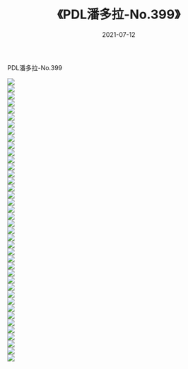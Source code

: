 ﻿---
layout: post
title:  《PDL潘多拉-No.399》
date:   2021-07-12
img: http://img.660000.xyz/Sharelink/网络美图/2021/PDL潘多拉-No.399/000.jpg
categories: [美女, 清纯, 唯美]
---

PDL潘多拉-No.399

  ![](http://img.660000.xyz/Sharelink/网络美图/2021/PDL潘多拉-No.399/001.jpg) <br> ![](http://img.660000.xyz/Sharelink/网络美图/2021/PDL潘多拉-No.399/002.jpg) <br> ![](http://img.660000.xyz/Sharelink/网络美图/2021/PDL潘多拉-No.399/003.jpg) <br> ![](http://img.660000.xyz/Sharelink/网络美图/2021/PDL潘多拉-No.399/004.jpg) <br> ![](http://img.660000.xyz/Sharelink/网络美图/2021/PDL潘多拉-No.399/005.jpg) <br> ![](http://img.660000.xyz/Sharelink/网络美图/2021/PDL潘多拉-No.399/006.jpg) <br> ![](http://img.660000.xyz/Sharelink/网络美图/2021/PDL潘多拉-No.399/007.jpg) <br> ![](http://img.660000.xyz/Sharelink/网络美图/2021/PDL潘多拉-No.399/008.jpg) <br> ![](http://img.660000.xyz/Sharelink/网络美图/2021/PDL潘多拉-No.399/009.jpg) <br> ![](http://img.660000.xyz/Sharelink/网络美图/2021/PDL潘多拉-No.399/010.jpg) <br> ![](http://img.660000.xyz/Sharelink/网络美图/2021/PDL潘多拉-No.399/011.jpg) <br> ![](http://img.660000.xyz/Sharelink/网络美图/2021/PDL潘多拉-No.399/012.jpg) <br> ![](http://img.660000.xyz/Sharelink/网络美图/2021/PDL潘多拉-No.399/013.jpg) <br> ![](http://img.660000.xyz/Sharelink/网络美图/2021/PDL潘多拉-No.399/014.jpg) <br> ![](http://img.660000.xyz/Sharelink/网络美图/2021/PDL潘多拉-No.399/015.jpg) <br> ![](http://img.660000.xyz/Sharelink/网络美图/2021/PDL潘多拉-No.399/016.jpg) <br> ![](http://img.660000.xyz/Sharelink/网络美图/2021/PDL潘多拉-No.399/017.jpg) <br> ![](http://img.660000.xyz/Sharelink/网络美图/2021/PDL潘多拉-No.399/018.jpg) <br> ![](http://img.660000.xyz/Sharelink/网络美图/2021/PDL潘多拉-No.399/019.jpg) <br> ![](http://img.660000.xyz/Sharelink/网络美图/2021/PDL潘多拉-No.399/020.jpg) <br> ![](http://img.660000.xyz/Sharelink/网络美图/2021/PDL潘多拉-No.399/021.jpg) <br> ![](http://img.660000.xyz/Sharelink/网络美图/2021/PDL潘多拉-No.399/022.jpg) <br> ![](http://img.660000.xyz/Sharelink/网络美图/2021/PDL潘多拉-No.399/023.jpg) <br> ![](http://img.660000.xyz/Sharelink/网络美图/2021/PDL潘多拉-No.399/024.jpg) <br> ![](http://img.660000.xyz/Sharelink/网络美图/2021/PDL潘多拉-No.399/025.jpg) <br> ![](http://img.660000.xyz/Sharelink/网络美图/2021/PDL潘多拉-No.399/026.jpg) <br> ![](http://img.660000.xyz/Sharelink/网络美图/2021/PDL潘多拉-No.399/027.jpg) <br> ![](http://img.660000.xyz/Sharelink/网络美图/2021/PDL潘多拉-No.399/028.jpg) <br> ![](http://img.660000.xyz/Sharelink/网络美图/2021/PDL潘多拉-No.399/029.jpg) <br> ![](http://img.660000.xyz/Sharelink/网络美图/2021/PDL潘多拉-No.399/030.jpg) <br> ![](http://img.660000.xyz/Sharelink/网络美图/2021/PDL潘多拉-No.399/031.jpg) <br> ![](http://img.660000.xyz/Sharelink/网络美图/2021/PDL潘多拉-No.399/032.jpg) <br> ![](http://img.660000.xyz/Sharelink/网络美图/2021/PDL潘多拉-No.399/033.jpg) <br> ![](http://img.660000.xyz/Sharelink/网络美图/2021/PDL潘多拉-No.399/034.jpg) <br> ![](http://img.660000.xyz/Sharelink/网络美图/2021/PDL潘多拉-No.399/035.jpg) <br> ![](http://img.660000.xyz/Sharelink/网络美图/2021/PDL潘多拉-No.399/036.jpg) <br> ![](http://img.660000.xyz/Sharelink/网络美图/2021/PDL潘多拉-No.399/037.jpg) <br> ![](http://img.660000.xyz/Sharelink/网络美图/2021/PDL潘多拉-No.399/038.jpg) <br> ![](http://img.660000.xyz/Sharelink/网络美图/2021/PDL潘多拉-No.399/039.jpg) <br> ![](http://img.660000.xyz/Sharelink/网络美图/2021/PDL潘多拉-No.399/040.jpg) <br>
